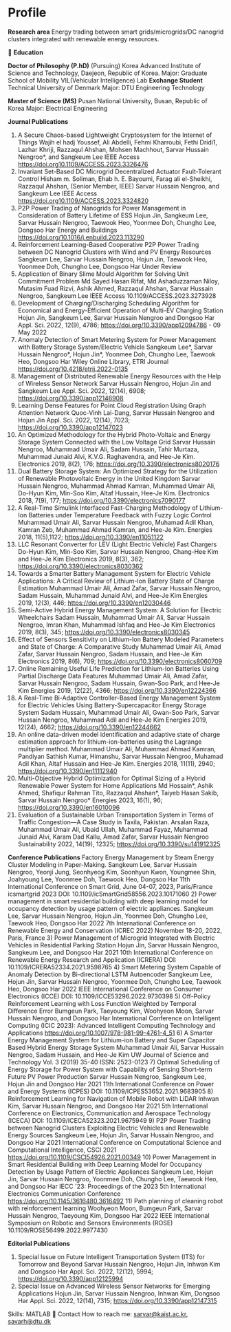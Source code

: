 # Profile
 **Research area**
 Energy trading between smart grids/microgrids/DC nanogrid clusters integrated with renewable energy resources.
 
🏫 **Education**

**Doctor of Philosophy (P.hD)** (Pursuing) 
Korea Advanced Institute of Science and Technology, Daejeon, Republic of Korea.
Major: Graduate School of Mobility 
VIL(Vehicular Intelligence) Lab
**Exchange Student**
Technical University of Denmark
Major: DTU Engineering Technology

**Master of Science (MS)**
Pusan National University, Busan, Republic of Korea
Major: Electrical Engineering

 **Journal Publications**
1) A Secure Chaos-based Lightweight Cryptosystem for the Internet of Things
Wajih el hadj Youssef, Ali Abdelli, Fehmi Kharroubi, Fethi Dridi1, Lazhar Khriji, Razzaqul Ahshan, Mohsen Machhout, Sarvar Hussain Nengroo*, and Sangkeum Lee
IEEE Access https://doi.org10.1109/ACCESS.2023.3326476
2) Invariant Set-Based DC Microgrid Decentralized Actuator Fault-Tolerant Control
Hisham m. Soliman, Ehab h. E. Bayoumi, Farag ali el-Sheikhi, Razzaqul Ahshan, (Senior Member, IEEE) Sarvar Hussain Nengroo, and Sangkeum Lee
IEEE Access https://doi.org10.1109/ACCESS.2023.3324820
3) P2P Power Trading of Nanogrids for Power Management in Consideration of Battery Lifetime of ESS
Hojun Jin, Sangkeum Lee, Sarvar Hussain Nengroo, Taewook Heo, Yoonmee Doh, Chungho Lee, Dongsoo Har 
Energy and Buildings https://doi.org/10.1016/j.enbuild.2023.113290
4) Reinforcement Learning-Based Cooperative P2P Power Trading between DC Nanogrid Clusters with Wind and PV Energy Resources
Sangkeum Lee, Sarvar Hussain Nengroo, Hojun Jin, Taewook Heo, Yoonmee Doh, Chungho Lee, Dongsoo Har
Under Review 
5) Application of Binary Slime Mould Algorithm for Solving Unit Commitment Problem
Md Sayed Hasan Rifat, Md Ashaduzzaman Niloy, Mutasim Fuad Rizvi, Ashik Ahmed, Razzaqul Ahshan, Sarvar Hussain Nengroo, Sangkeum Lee
IEEE Access 10.1109/ACCESS.2023.3273928   
6) Development of Charging/Discharging Scheduling Algorithm for Economical and Energy-Efficient Operation of Multi-EV Charging Station
Hojun Jin, Sangkeum Lee, Sarvar Hussain Nengroo and Dongsoo Har
Appl. Sci. 2022, 12(9), 4786; https://doi.org/10.3390/app12094786 - 09 May 2022 
7) Anomaly Detection of Smart Metering System for Power Management with Battery Storage System/Electric Vehicle
Sangkeum Lee*, Sarvar Hussain Nengroo*, Hojun Jin*, Yoonmee Doh, Chungho Lee, Taewook Heo, Dongsoo Har
Wiley Online Library, ETRI Journal https://doi.org/10.4218/etrij.2022-0135
8) Management of Distributed Renewable Energy Resources with the Help of Wireless Sensor Network
Sarvar Hussain Nengroo, Hojun Jin and Sangkeum Lee
Appl. Sci. 2022, 12(14), 6908; https://doi.org/10.3390/app12146908
9) Learning Dense Features for Point Cloud Registration Using Graph Attention Network 
Quoc-Vinh Lai-Dang, Sarvar Hussain Nengroo and Hojun Jin
Appl. Sci. 2022, 12(14), 7023; https://doi.org/10.3390/app12147023
10) An Optimized Methodology for the Hybrid Photo-Voltaic and Energy Storage System Connected with the Low Voltage Grid 
Sarvar Hussain Nengroo, Muhammad Umair Ali, Sadam Hussain, Tahir Murtaza, Muhammad Junaid Alvi, K.V.G. Raghavendra, and Hee-Je Kim.
Electronics 2019, 8(2), 176; https://doi.org/10.3390/electronics8020176
11) Dual Battery Storage System: An Optimized Strategy for the Utilization of Renewable Photovoltaic Energy in the United Kingdom
Sarvar Hussain Nengroo, Muhammad Ahmad Kamran, Muhammad Umair Ali, Do-Hyun Kim, Min-Soo Kim, Altaf Hussain, Hee-Je Kim.
Electronics 2018, 7(9), 177; https://doi.org/10.3390/electronics7090177
12) A Real-Time Simulink Interfaced Fast-Charging Methodology of Lithium-Ion Batteries under Temperature Feedback with Fuzzy Logic Control
Muhammad Umair Ali, Sarvar Hussain Nengroo, Muhamad Adil Khan, Kamran Zeb, Muhammad Ahmad Kamran, and Hee-Je Kim.
Energies 2018, 11(5),1122; https://doi.org/10.3390/en11051122
13) LLC Resonant Converter for LEV (Light Electric Vehicle) Fast Chargers
Do-Hyun Kim, Min-Soo Kim, Sarvar Hussain Nengroo, Chang-Hee Kim and Hee-Je Kim
Electronics 2019, 8(3), 362; https://doi.org/10.3390/electronics8030362
14) Towards a Smarter Battery Management System for Electric Vehicle Applications: A Critical Review of Lithium-Ion Battery State of Charge Estimation
Muhammad Umair Ali, Amad Zafar, Sarvar Hussain Nengroo, Sadam Hussain, Muhammad Junaid Alvi, and Hee-Je Kim
Energies 2019, 12(3), 446; https://doi.org/10.3390/en12030446
15) Semi-Active Hybrid Energy Management System: A Solution for Electric Wheelchairs
Sadam Hussain, Muhammad Umair Ali, Sarvar Hussain Nengroo, Imran Khan, Muhammad Ishfaq and Hee-Je Kim
Electronics 2019, 8(3), 345; https://doi.org/10.3390/electronics8030345 
16) Effect of Sensors Sensitivity on Lithium-Ion Battery Modeled Parameters and State of Charge: A Comparative Study
Muhammad Umair Ali, Amad Zafar, Sarvar Hussain Nengroo, Sadam Hussain, and Hee-Je Kim 
Electronics 2019, 8(6), 709; https://doi.org/10.3390/electronics8060709 
17) Online Remaining Useful Life Prediction for Lithium-Ion Batteries Using Partial Discharge Data Features
Muhammad Umair Ali, Amad Zafar, Sarvar Hussain Nengroo, Sadam Hussain, Gwan-Soo Park, and Hee-Je Kim
Energies 2019, 12(22), 4366; https://doi.org/10.3390/en12224366
18) A Real-Time Bi-Adaptive Controller-Based Energy Management System for Electric Vehicles Using Battery-Supercapacitor Energy Storage System
Sadam Hussain, Muhammad Umair Ali, Gwan-Soo Park, Sarvar Hussain Nengroo, Muhammad Adil and Hee-Je Kim
Energies 2019, 12(24), 4662; https://doi.org/10.3390/en12244662
19) An online data-driven model identification and adaptive state of charge estimation approach for lithium-ion-batteries using the Lagrange multiplier method.
Muhammad Umair Ali, Muhammad Ahmad Kamran, Pandiyan Sathish Kumar, Himanshu, Sarvar Hussain Nengroo, Muhamad Adil Khan, Altaf Hussain and Hee-Je Kim.
Energies 2018, 11(11), 2940; https://doi.org/10.3390/en11112940
20) Multi-Objective Hybrid Optimization for Optimal Sizing of a Hybrid Renewable Power System for Home Applications
Md Hossain*, Ashik Ahmed, Shafiqur Rahman Tito, Razzaqul Ahshan*, Taiyeb Hasan Sakib, Sarvar Hussain Nengroo*
Energies 2023, 16(1), 96; https://doi.org/10.3390/en16010096
21) Evaluation of a Sustainable Urban Transportation System in Terms of Traffic Congestion—A Case Study in Taxila, Pakistan.
Arsalan Raza, Muhammad Umair Ali, Ubaid Ullah, Muhammad Fayaz, Muhammad Junaid Alvi, Karam Dad Kallu, Amad Zafar, Sarvar Hussain Nengroo
Sustainability 2022, 14(19), 12325; https://doi.org/10.3390/su141912325

**Conference Publications**
Factory Energy Management by Steam Energy Cluster Modeling in Paper-Making.
Sangkeum Lee, Sarvar Hussain Nengroo, Yeonji Jung, Seonhyeog Kim, Soonhyun Kwon, Youngmee Shin, Joahyoung Lee, Yoonmee Doh, Taewook Heo, Dongsoo Har
11th International Conference on Smart Grid, June 04-07, 2023, Paris/France icsmartgrid 2023
DOI: 10.1109/icSmartGrid58556.2023.10171060
2) Power management in smart residential building with deep learning model for occupancy detection by usage pattern of electric appliances.
Sangkeum Lee, Sarvar Hussain Nengroo, Hojun Jin, Yoonmee Doh, Chungho Lee, Taewook Heo, Dongsoo Har
2022 7th International Conference on Renewable Energy and Conservation (ICREC 2022) November 18-20, 2022, Paris, France
3) Power Management of Microgrid Integrated with Electric Vehicles in Residential Parking Station
Hojun Jin, Sarvar Hussain Nengroo, Sangkeum Lee, and Dongsoo Har
2021 10th International Conference on Renewable Energy Research and Application (ICRERA)  DOI: 10.1109/ICRERA52334.2021.9598765 
4) Smart Metering System Capable of Anomaly Detection by Bi-directional LSTM Autoencoder
Sangkeum Lee, Hojun Jin, Sarvar Hussain Nengroo, Yoonmee Doh, Chungho Lee, Taewook Heo, Dongsoo Har
2022 IEEE International Conference on Consumer Electronics (ICCE) DOI: 10.1109/ICCE53296.2022.9730398
5) Off-Policy Reinforcement Learning with Loss Function Weighted by Temporal Difference Error
Bumgeun Park, Taeyoung Kim, Woohyeon Moon, Sarvar Hussain Nengroo, and Dongsoo Har
International Conference on Intelligent Computing (ICIC 2023): Advanced Intelligent Computing Technology and Applications https://doi.org/10.1007/978-981-99-4761-4_51
6) A Smarter Energy Management System for Lithium-ion Battery and Super Capacitor Based Hybrid Energy Storage System
Muhammad Umair Ali, Sarvar Hussain Nengroo, Sadam Hussain, and Hee-Je Kim
UW Journal of Science and Technology Vol. 3 (2019) 35-40 ISSN: 2523-0123
7) Optimal Scheduling of Energy Storage for Power System with Capability of Sensing Short-term Future PV Power Production 
Sarvar Hussain Nengroo, Sangkeum Lee, Hojun Jin and Dongsoo Har
2021 11th International Conference on Power and Energy Systems (ICPES) DOI: 10.1109/ICPES53652.2021.9683905 
8) Reinforcement Learning for Navigation of Mobile Robot with LiDAR
Inhwan Kim, Sarvar Hussain Nengroo, and Dongsoo Har
2021 5th International Conference on Electronics, Communication and Aerospace Technology (ICECA) DOI: 10.1109/ICECA52323.2021.9675949 
9) P2P Power Trading between Nanogrid Clusters Exploiting Electric Vehicles and Renewable Energy Sources
Sangkeum Lee, Hojun Jin, Sarvar Hussain Nengroo, and Dongsoo Har
2021 International Conference on Computational Science and Computational Intelligence, CSCI 2021 https://doi.org/10.1109/CSCI54926.2021.00349
10) Power Management in Smart Residential Building with Deep Learning Model for Occupancy Detection by Usage Pattern of Electric Appliances
Sangkeum Lee, Hojun Jin, Sarvar Hussain Nengroo, Yoonmee Doh, Chungho Lee, Taewook Heo, and Dongsoo Har
IECC '23: Proceedings of the 2023 5th International Electronics Communication Conference https://doi.org/10.1145/3616480.3616492
11) Path planning of cleaning robot with reinforcement learning
Woohyeon Moon, Bumgeun Park, Sarvar Hussain Nengroo, Taeyoung Kim, Dongsoo Har
2022 IEEE International Symposium on Robotic and Sensors Environments (ROSE) 10.1109/ROSE56499.2022.9977430

**Editorial Publications**
1) Special Issue on Future Intelligent Transportation System (ITS) for Tomorrow and Beyond
Sarvar Hussain Nengroo, Hojun Jin, Inhwan Kim and Dongsoo Har
Appl. Sci. 2022, 12(12), 5994; https://doi.org/10.3390/app12125994
2) Special Issue on Advanced Wireless Sensor Networks for Emerging Applications
Hojun Jin, Sarvar Hussain Nengroo, Inhwan Kim, Dongsoo Har
Appl. Sci. 2022, 12(14), 7315; https://doi.org/10.3390/app12147315

Skills:  MATLAB
📩 Contact
How to reach me: sarvar@kaist.ac.kr, savarh@dtu.dk
